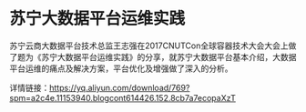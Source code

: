 # 苏宁大数据平台运维实践
苏宁云商大数据平台技术总监王志强在2017CNUTCon全球容器技术大会大会上做了题为《苏宁大数据平台运维实践》的分享，就苏宁大数据平台基本介绍，大数据平台运维的痛点及解决方案，平台优化及增强做了深入的分析。

详情链接：https://yq.aliyun.com/download/769?spm=a2c4e.11153940.blogcont614426.152.8cb7a7ecopaXzT
